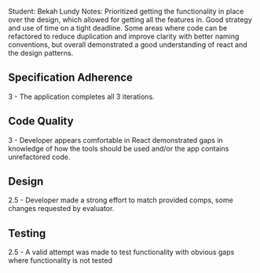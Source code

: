 Student: Bekah Lundy
Notes: Prioritized getting the functionality in place over the design, which allowed for getting all the features in. Good strategy and use of time on a tight deadline. Some areas where code can be refactored to reduce duplication and improve clarity with better naming conventions, but overall demonstrated a good understanding of react and the design patterns.

## Specification Adherence

3 - The application completes all 3 iterations.

## Code Quality

3 - Developer appears comfortable in React demonstrated gaps in knowledge of how the tools should be used and/or the app contains unrefactored code.

## Design

2.5 - Developer made a strong effort to match provided comps, some changes requested by evaluator.

## Testing

2.5 - A valid attempt was made to test functionality with obvious gaps where functionality is not tested
